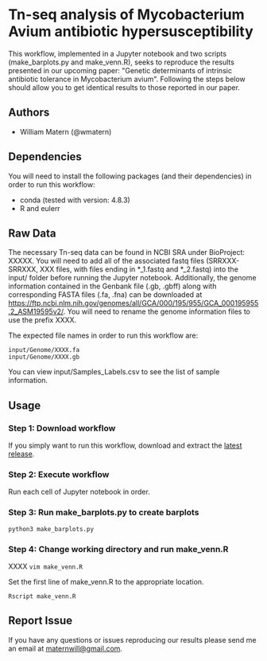 # Tn-seq analysis of Mycobacterium Avium antibiotic hypersusceptibility
This workflow, implemented in a Jupyter notebook and two scripts (make_barplots.py and make_venn.R), seeks to reproduce the results presented in our upcoming paper: "Genetic determinants of intrinsic antibiotic tolerance in Mycobacterium avium". Following the steps below should allow you to get identical results to those reported in our paper.

## Authors

* William Matern (@wmatern)

## Dependencies

You will need to install the following packages (and their dependencies) in order to run this workflow:
* conda (tested with version: 4.8.3)
* R and eulerr

## Raw Data
The necessary Tn-seq data can be found in NCBI SRA under BioProject: XXXXX. You will need to add all of the associated fastq files (SRRXXX-SRRXXX, XXX files, with files ending in \*\_1.fastq and \*\_2.fastq) into the input/ folder before running the Jupyter notebook. Additionally, the genome information contained in the Genbank file (.gb, .gbff) along with corresponding FASTA files (.fa, .fna) can be downloaded at https://ftp.ncbi.nlm.nih.gov/genomes/all/GCA/000/195/955/GCA_000195955.2_ASM19595v2/. You will need to rename the genome information files to use the prefix XXXX. 

The expected file names in order to run this workflow are:

    input/Genome/XXXX.fa
    input/Genome/XXXX.gb

You can view input/Samples\_Labels.csv to see the list of sample information.

## Usage

### Step 1: Download workflow
If you simply want to run this workflow, download and extract the [latest release](https://github.com/).

### Step 2: Execute workflow
Run each cell of Jupyter notebook in order.

### Step 3: Run make_barplots.py to create barplots
`python3 make_barplots.py`

### Step 4: Change working directory and run make_venn.R
XXXX
`vim make_venn.R`

Set the first line of make_venn.R to the appropriate location.

`Rscript make_venn.R`

## Report Issue
If you have any questions or issues reproducing our results please send me an email at maternwill@gmail.com.
